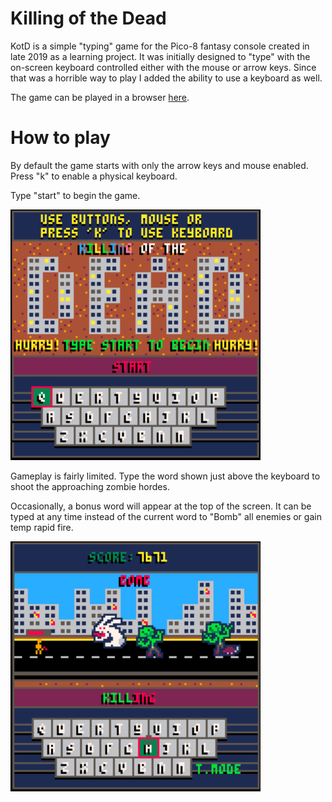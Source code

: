 # Killing of the Dead

KotD is a simple "typing" game for the Pico-8 fantasy console created in late 2019 as a learning project. It was initially designed to "type" with the on-screen keyboard controlled either with the mouse or arrow keys. Since that was a horrible way to play I added the ability to use a keyboard as well. 

The game can be played in a browser <a href="doomlazer.github.io/KotD">here</a>.

# How to play 

By default the game starts with only the arrow keys and mouse enabled. Press "k" to enable a physical keyboard. 

Type "start" to begin the game. 

<img src="pics/title.png" alt="The Typing of the Dead intro screen" width="400" style="max-width: 100%;">

Gameplay is fairly limited. Type the word shown just above the keyboard to shoot the approaching zombie hordes. 

Occasionally, a bonus word will appear at the top of the screen. It can be typed at any time instead of the current word to "Bomb" all enemies or gain temp rapid fire.

<img src="pics/gp.png" alt="The Typing of the Dead gameplay" width="400" style="max-width: 100%;">
